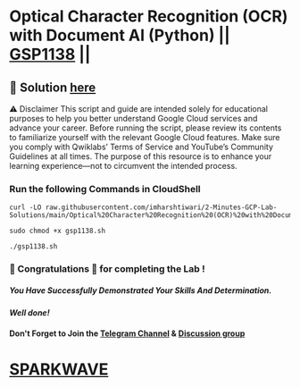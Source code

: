 # Optical Character Recognition (OCR) with Document AI (Python) || [GSP1138](https://www.cloudskillsboost.google/games/6393/labs/40257) ||

## 🔑 Solution [here](https://www.youtube.com/@sparkwave.01)

⚠️ Disclaimer
This script and guide are intended solely for educational purposes to help you better understand Google Cloud services and advance your career. Before running the script, please review its contents to familiarize yourself with the relevant Google Cloud features. Make sure you comply with Qwiklabs’ Terms of Service and YouTube’s Community Guidelines at all times. The purpose of this resource is to enhance your learning experience—not to circumvent the intended process.

### Run the following Commands in CloudShell

```
curl -LO raw.githubusercontent.com/imharshtiwari/2-Minutes-GCP-Lab-Solutions/main/Optical%20Character%20Recognition%20(OCR)%20with%20Document%20AI%20(Python)/gsp1138.sh

sudo chmod +x gsp1138.sh

./gsp1138.sh
```

### 🐼 Congratulations 🎉 for completing the Lab !

##### *You Have Successfully Demonstrated Your Skills And Determination.*

#### *Well done!*

#### Don't Forget to Join the [Telegram Channel](https://t.me/sparkwave.01) & [Discussion group](https://t.me/sparkwave.01chats)

# [SPARKWAVE](https://www.youtube.com/@sparkwave.01)
